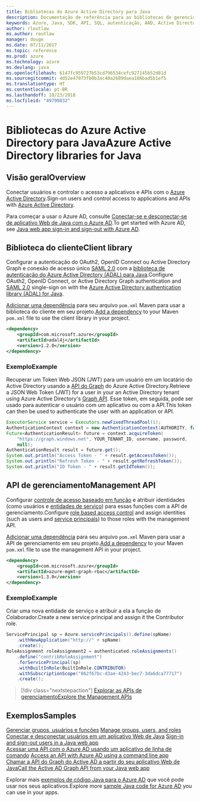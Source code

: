 ```yaml
---
title: Bibliotecas do Azure Active Directory para Java
description: Documentação de referência para as bibliotecas de gerenciamento e de cliente de Java para o Azure Active Directory
keywords: Azure, Java, SDK, API, SQL, autenticação, AAD, Active Directory, Graph, OAuth 2.0
author: rloutlaw
ms.author: routlaw
manager: douge
ms.date: 07/11/2017
ms.topic: reference
ms.prod: azure
ms.technology: azure
ms.devlang: java
ms.openlocfilehash: 6147fc959727b53cd796534cefc927145b52d81d
ms.sourcegitcommit: 4d52e47073fb0b3ac40a2689daea186bad5b1ef5
ms.translationtype: HT
ms.contentlocale: pt-BR
ms.lasthandoff: 10/23/2018
ms.locfileid: "49799832"
---
```

# <a name="azure-active-directory-libraries-for-java"></a><span data-ttu-id="71921-104">Bibliotecas do Azure Active Directory para Java</span><span class="sxs-lookup"><span data-stu-id="71921-104">Azure Active Directory libraries for Java</span></span>

## <a name="overview"></a><span data-ttu-id="71921-105">Visão geral</span><span class="sxs-lookup"><span data-stu-id="71921-105">Overview</span></span>

<span data-ttu-id="71921-106">Conectar usuários e controlar o acesso a aplicativos e APIs com o [Azure Active Directory](/azure/active-directory/active-directory-whatis).</span><span class="sxs-lookup"><span data-stu-id="71921-106">Sign-on users and control access to applications and APIs with [Azure Active Directory](/azure/active-directory/active-directory-whatis).</span></span>

<span data-ttu-id="71921-107">Para começar a usar o Azure AD, consulte [Conectar-se e desconectar-se de aplicativo Web de Java com o Azure AD](/azure/active-directory/develop/active-directory-devquickstarts-webapp-java).</span><span class="sxs-lookup"><span data-stu-id="71921-107">To get started with Azure AD, see [Java web app sign-in and sign-out with Azure AD](/azure/active-directory/develop/active-directory-devquickstarts-webapp-java).</span></span>

## <a name="client-library"></a><span data-ttu-id="71921-108">Biblioteca do cliente</span><span class="sxs-lookup"><span data-stu-id="71921-108">Client library</span></span>

<span data-ttu-id="71921-109">Configurar a autenticação do OAuth2, OpenID Connect ou Active Directory Graph e conexão de acesso único [SAML 2.0](https://docs.microsoft.com/azure/active-directory/develop/active-directory-saml-protocol-reference) com a [biblioteca de autenticação do Azure Active Directory (ADAL) para Java](https://github.com/AzureAD/azure-activedirectory-library-for-java).</span><span class="sxs-lookup"><span data-stu-id="71921-109">Configure OAuth2, OpenID Connect, or Active Directory Graph authentication and [SAML 2.0](https://docs.microsoft.com/azure/active-directory/develop/active-directory-saml-protocol-reference) single-sign on with the [Azure Active Directory authentication library (ADAL) for Java](https://github.com/AzureAD/azure-activedirectory-library-for-java).</span></span>

<span data-ttu-id="71921-110">[Adicionar uma dependência](https://maven.apache.org/guides/getting-started/index.html#How_do_I_use_external_dependencies) para seu arquivo `pom.xml` Maven para usar a biblioteca do cliente em seu projeto.</span><span class="sxs-lookup"><span data-stu-id="71921-110">[Add a dependency](https://maven.apache.org/guides/getting-started/index.html#How_do_I_use_external_dependencies) to your Maven `pom.xml` file to use the client library in your project.</span></span>

```XML
<dependency>
    <groupId>com.microsoft.azure</groupId>
    <artifactId>adal4j</artifactId>
    <version>1.2.0</version>
</dependency>
```   

### <a name="example"></a><span data-ttu-id="71921-111">Exemplo</span><span class="sxs-lookup"><span data-stu-id="71921-111">Example</span></span>

<span data-ttu-id="71921-112">Recuperar um Token Web JSON (JWT) para um usuário em um locatário do Active Directory usando a [API do Graph](https://docs.microsoft.com/azure/active-directory/develop/active-directory-graph-api) do Azure Active Directory.</span><span class="sxs-lookup"><span data-stu-id="71921-112">Retrieve a JSON Web Token (JWT) for a user in your an Active Directory tenant using Azure Active Directory's [Graph API](https://docs.microsoft.com/azure/active-directory/develop/active-directory-graph-api).</span></span> <span data-ttu-id="71921-113">Esse token, em seguida, pode ser usado para autenticar o usuário com um aplicativo ou com a API.</span><span class="sxs-lookup"><span data-stu-id="71921-113">This token can then be used to authenticate the user with an application or API.</span></span>

```java
ExecutorService service = Executors.newFixedThreadPool(1);
AuthenticationContext context = new AuthenticationContext(AUTHORITY, false, service);
Future<AuthenticationResult> future = context.acquireToken(
    "https://graph.windows.net", YOUR_TENANT_ID, username, password,
    null);
AuthenticationResult result = future.get();
System.out.println("Access Token - " + result.getAccessToken());
System.out.println("Refresh Token - " + result.getRefreshToken());
System.out.println("ID Token - " + result.getIdToken());
```

## <a name="management-api"></a><span data-ttu-id="71921-114">API de gerenciamento</span><span class="sxs-lookup"><span data-stu-id="71921-114">Management API</span></span>

<span data-ttu-id="71921-115">Configurar [controle de acesso baseado em função](/azure/active-directory/role-based-access-control-what-is) e atribuir identidades (como usuários e [entidades de serviço](https://docs.microsoft.com/azure/active-directory/develop/active-directory-application-objects)) para essas funções com a API de gerenciamento.</span><span class="sxs-lookup"><span data-stu-id="71921-115">Configure [role based access control](/azure/active-directory/role-based-access-control-what-is) and assign identities (such as users and [service principals](https://docs.microsoft.com/azure/active-directory/develop/active-directory-application-objects)) to those roles with the management API.</span></span> 

<span data-ttu-id="71921-116">[Adicionar uma dependência](https://maven.apache.org/guides/getting-started/index.html#How_do_I_use_external_dependencies) para seu arquivo `pom.xml` Maven para usar a API de gerenciamento em seu projeto.</span><span class="sxs-lookup"><span data-stu-id="71921-116">[Add a dependency](https://maven.apache.org/guides/getting-started/index.html#How_do_I_use_external_dependencies) to your Maven `pom.xml` file to use the management API in your project.</span></span>

```XML
<dependency>
    <groupId>com.microsoft.azure</groupId>
    <artifactId>azure-mgmt-graph-rbac</artifactId>
    <version>1.3.0</version>
</dependency>
```

### <a name="example"></a><span data-ttu-id="71921-117">Exemplo</span><span class="sxs-lookup"><span data-stu-id="71921-117">Example</span></span> 

<span data-ttu-id="71921-118">Criar uma nova entidade de serviço e atribuir a ela a função de Colaborador.</span><span class="sxs-lookup"><span data-stu-id="71921-118">Create a new service principal and assign it the Contributor role.</span></span>

```java
ServicePrincipal sp = Azure.servicePrincipals().define(spName)
    .withNewApplication("http://" + spName)
    .create();
RoleAssignment roleAssignment2 = authenticated.roleAssignments()
    .define("contribRoleAssignment")
    .forServicePrincipal(sp)
    .withBuiltInRole(BuiltInRole.CONTRIBUTOR)
    .withSubscriptionScope("862f67bc-d3ae-4243-bec7-3da6dca77717")
    .create();
```

> [!div class="nextstepaction"]
> [<span data-ttu-id="71921-119">Explorar as APIs de gerenciamento</span><span class="sxs-lookup"><span data-stu-id="71921-119">Explore the Management APIs</span></span>](/java/api/overview/azure/activedirectory/management)


## <a name="samples"></a><span data-ttu-id="71921-120">Exemplos</span><span class="sxs-lookup"><span data-stu-id="71921-120">Samples</span></span>

<span data-ttu-id="71921-121">[Gerenciar grupos, usuários e funções](https://github.com/Azure-Samples/aad-java-manage-users-groups-and-roles)  </span><span class="sxs-lookup"><span data-stu-id="71921-121">[Manage groups, users, and roles](https://github.com/Azure-Samples/aad-java-manage-users-groups-and-roles)  </span></span>  
<span data-ttu-id="71921-122">[Conectar e desconectar usuários em um aplicativo Web de Java](https://github.com/Azure-Samples/active-directory-java-webapp-openidconnect)  </span><span class="sxs-lookup"><span data-stu-id="71921-122">[Sign-in and sign-out users in a Java web app](https://github.com/Azure-Samples/active-directory-java-webapp-openidconnect)  </span></span>  
<span data-ttu-id="71921-123">[Acessar uma API com o Azure AD usando um aplicativo de linha de comando](https://github.com/Azure-Samples/active-directory-java-native-headless) </span><span class="sxs-lookup"><span data-stu-id="71921-123">[Access an API with Azure AD using a command line app](https://github.com/Azure-Samples/active-directory-java-native-headless) </span></span>  
[<span data-ttu-id="71921-124">Chamar a API do Graph do Active AD a partir do seu aplicativo Web de Java</span><span class="sxs-lookup"><span data-stu-id="71921-124">Call the Active AD Graph API from your Java web app</span></span>](https://github.com/Azure-Samples/active-directory-java-webapp-openidconnect)  

<span data-ttu-id="71921-125">Explorar mais [exemplos de código Java para o Azure AD](https://azure.microsoft.com/en-us/resources/samples/?term=active+directory&platform=java) que você pode usar nos seus aplicativos.</span><span class="sxs-lookup"><span data-stu-id="71921-125">Explore more [sample Java code for Azure AD](https://azure.microsoft.com/en-us/resources/samples/?term=active+directory&platform=java) you can use in your apps.</span></span>
